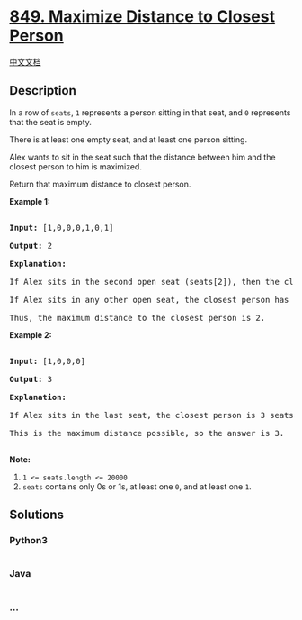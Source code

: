 # [849. Maximize Distance to Closest Person](https://leetcode.com/problems/maximize-distance-to-closest-person)

[中文文档](/solution/0800-0899/0849.Maximize%20Distance%20to%20Closest%20Person/README.md)

## Description

<p>In a row of <code>seats</code>, <code>1</code> represents a person sitting in that seat, and <code>0</code> represents that the seat is empty.&nbsp;</p>

<p>There is at least one empty seat, and at least one person sitting.</p>

<p>Alex wants to sit in the seat such that the distance between him and the closest person to him is maximized.&nbsp;</p>

<p>Return that maximum distance to closest person.</p>

<div>

<p><strong>Example 1:</strong></p>

<pre>

<strong>Input: </strong><span id="example-input-1-1">[1,0,0,0,1,0,1]</span>

<strong>Output: </strong><span id="example-output-1">2</span>

<strong>Explanation: </strong>

If Alex sits in the second open seat (seats[2]), then the closest person has distance 2.

If Alex sits in any other open seat, the closest person has distance 1.

Thus, the maximum distance to the closest person is 2.</pre>

<div>

<p><strong>Example 2:</strong></p>

<pre>

<strong>Input: </strong><span id="example-input-2-1">[1,0,0,0]</span>

<strong>Output: </strong><span id="example-output-2">3</span>

<strong>Explanation: </strong>

If Alex sits in the last seat, the closest person is 3 seats away.

This is the maximum distance possible, so the answer is 3.

</pre>

<p><strong>Note:</strong></p>

<ol>
    <li><code>1 &lt;= seats.length &lt;= 20000</code></li>
    <li><code>seats</code>&nbsp;contains only 0s or 1s, at least one <code>0</code>, and at least one <code>1</code>.</li>
</ol>

</div>

</div>

## Solutions

<!-- tabs:start -->

### **Python3**

```python

```

### **Java**

```java

```

### **...**

```

```

<!-- tabs:end -->
